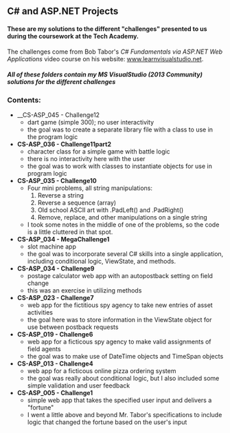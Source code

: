 ## C# and ASP.NET Projects
#### These are my solutions to the different "challenges" presented to us during the coursework at the Tech Academy.
The challenges come from Bob Tabor's *C# Fundamentals via ASP.NET Web Applications* video course on his website: www.learnvisualstudio.net.
##### *All of these folders contain my MS VisualStudio (2013 Community) solutions for the different challenges*

### Contents:
* __CS-ASP_045 - Challenge12
    * dart game (simple 300); no user interactivity
    * the goal was to create a separate library file with a class to use in the program logic
* __CS-ASP_036 - Challenge11part2__
    * character class for a simple game with battle logic
    * there is no interactivity here with the user
    * the goal was to work with classes to instantiate objects for use in program logic
* __CS-ASP_035 - Challenge10__
    * Four mini problems, all string manipulations:
        1. Reverse a string
        2. Reverse a sequence (array)
        3. Old school ASCII art with .PadLeft() and .PadRight()
        4. Remove, replace, and other manipulations on a single string
    * I took some notes in the middle of one of the problems, so the code is a little cluttered in that spot.
* __CS-ASP_034 - MegaChallenge1__
    * slot machine app
    * the goal was to incorporate several C# skills into a single application, including conditional logic, ViewState, and methods.
* __CS-ASP_034 - Challenge9__
    * postage calculator web app with an autopostback setting on field change
    * this was an exercise in utilizing methods
* __CS-ASP_023 - Challenge7__
    * web app for the fictitious spy agency to take new entries of asset activities
    * the goal here was to store information in the ViewState object for use between postback requests
* __CS-ASP_019 - Challenge6__
    * web app for a ficticous spy agency to make valid assignments of field agents
    * the goal was to make use of DateTime objects and TimeSpan objects
* __CS-ASP_013 - Challenge4__
    * web app for a ficticous online pizza ordering system
    * the goal was really about conditional logic, but I also included some simple validation and user feedback
* __CS-ASP_005 - Challenge1__
    * simple web app that takes the specified user input and delivers a "fortune"
    * I went a little above and beyond Mr. Tabor's specifications to include logic that changed the fortune based on the user's input
